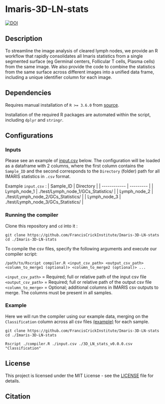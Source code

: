 # Imaris-3D-LN-stats
[![DOI](https://zenodo.org/badge/DOI/10.5281/zenodo.16789543.svg)](https://doi.org/10.5281/zenodo.16789543)

## Description

To streamline the image analysis of cleared lymph nodes, we provide an R workflow that rapidly consolidates all Imaris statistics from a single segmented surface (eg Germinal centers, Follicular T cells, Plasma cells) from the same image. We also provide the code to combine the statistics from the same surface across different images into a unified data frame, including a unique identifier column for each image.

## Dependencies  

Requires manual installation of `R >= 3.6.0` from [source](https://cran.r-project.org/).  
  
Installation of the required R packages are automated within the script, including `dplyr` and `stringr`.

## Configurations  
  
### Inputs  

Please see an example of [input.csv](input.csv) below. The configuration will be loaded as a dataframe with 2 columns, where the first column contains the `Sample_ID` and the second corresponds to the `Directory` (folder) path for all IMARIS statistics in `.csv` format.  
  
Example `input.csv` :
| Sample_ID    | Directory |
| ------------ | --------- |
| Lymph_node_1 | ./test/Lymph_node_1/GCs_Statistics/ |
| Lymph_node_2 | ./test/Lymph_node_2/GCs_Statistics/ |
| Lymph_node_3 | ./test/Lymph_node_3/GCs_Statistics/ |

### Running the compiler

Clone this repository and `cd` into it :
```
git clone https://github.com/FrancisCrickInstitute/Imaris-3D-LN-stats
cd ./Imaris-3D-LN-stats
```

To compile the csv files, specify the following arguments and execute our compiler script:

```
/path/to/Rscript compiler.R <input_csv_path> <output_csv_path> <column_to_merge1 (optional)> <column_to_merge2 (optional)> ...
```

`<input_csv_path>` = Required; full or relative path of the input csv file  
`<output_csv_path>` = Required; full or relative path of the output csv file  
`<column_to_merge>` = Optional; additional columns in IMARIS csv outputs to merge. The columns must be present in all samples.

### Example
Here we will run the compiler using our example data, merging on the `Classification` column across all csv files [(example)](test/Lymph_node_1/GCs_Statistics/GCs_Intensity_Mean_Ch=1_Img=1.csv) for each sample.

```
git clone https://github.com/FrancisCrickInstitute/Imaris-3D-LN-stats
cd ./Imaris-3D-LN-stats

Rscript ./compiler.R ./input.csv ./3D_LN_stats_v0.0.0.csv "Classification" 
```

## License
This project is licensed under the MIT License - see the [LICENSE](LICENSE.md) file for details.

## Citation
